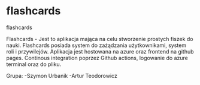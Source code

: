# flashcards
 flashcards

Flashcards - Jest to aplikacja mająca na celu stworzenie prostych fiszek do nauki. Flashcards posiada system do zażądzania użytkownikami, system roli i przywilejów.
Aplikacja jest hostowana  na azure oraz frontend na github pages. Continous integration poprzez Github actions, logowanie do azure terminal oraz do pliku.

Grupa:
-Szymon Urbanik
-Artur Teodorowicz
